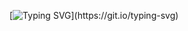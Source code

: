[![Typing SVG](https://readme-typing-svg.demolab.com?font=Futura&duration=8400&pause=2400&color=C6C7F7&vCenter=true&repeat=false&width=435&lines=%5C%5C+code+is+art.+this+is+a+gallery...)](https://git.io/typing-svg)
<!--
**gsspdev/gsspdev** is a ✨ _special_ ✨ repository because its `README.md` (this file) appears on your GitHub profile.

Here are some ideas to get you started:

- 🔭 I’m currently working on ...
- 🌱 I’m currently learning ...
- 👯 I’m looking to collaborate on ...
- 🤔 I’m looking for help with ...
- 💬 Ask me about ...
- 📫 How to reach me: ...
- 😄 Pronouns: ...
- ⚡ Fun fact: ...
-->
